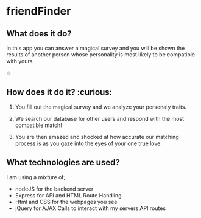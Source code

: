 # friendFinder

## What does it do?

In this app you can answer a magical survey and you will be shown the results of another person whose personality is most likely to be compatible with yours.

:boom:

## How does it do it? :curious:

1. You fill out the magical survey and we analyze your personaly traits.

2. We search our database for other users and respond with the most compatible match!

3. You are then amazed and shocked at how accurate our matching process is as you gaze into the eyes of your one true love.

## What technologies are used?

I am using a mixture of;

* nodeJS for the backend server
* Express for API and HTML Route Handling
* Html and CSS for the webpages you see
* jQuery for AJAX Calls to interact with my servers API routes
